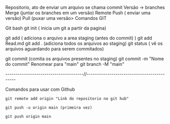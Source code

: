 Repositorio, ato de enviar um arquivo se chama commit
	Versão -> branches
	Merge (juntar os branches em um versão)
	Remote
	Push ( enviar uma versão)
	Pull (puxar uma versão>
Comandos GIT

Git bash 
  git init ( inicia um git a partir da pagina)
  
  git add ( adiciona o arquivo a area staging (antes do commit) )
	git add Read.md
	git add .  (adiciona todos os arquivos ao staging)
  git status ( vê os arquivos aguardando para serem commitados)
  
  git commit (comita os arquivos presentes no staging)
	git commit -m "Nome do commit"
  Renomear para "main"
	git branch -M "main"

--------------------------------------//-------------------------------------------

Comandos para usar com Github

	git remote add origin "Link do repositorio no git hub"

	git push -u origin main (primeira vez)

	git push origin main